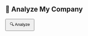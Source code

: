 <h2>🏢 Analyze My Company</h2>
<button onclick="analyzeCompany()" style="padding:6px 12px;">🔍 Analyze</button>
<div id="company-result" style="margin-top:15px; font-family: sans-serif;"></div>

<script>
function analyzeCompany() {
  const key = localStorage.getItem("torn_api_key");
  const div = document.getElementById("company-result");
  if (!key) {
    div.innerHTML = "<p style='color:red;'>❌ No API key found. Please enter or save one first.</p>";
    return;
  }

  fetch(`https://api.torn.com/company/?key=${key}`)
    .then(res => res.json())
    .then(data => {
      if (data.error) {
        div.innerHTML = `<p style='color:red;'>❌ API Error: ${data.error.error}</p>`;
        return;
      }

      if (!data.company || !data.company.name) {
        div.innerHTML = `<p style='color:orange;'>❓ Key is valid, but no company data returned.<br>Make sure you're in a company and your API key has <strong>Company</strong> permission.</p>`;
        return;
      }

      const c = data.company;
      const revenuePer = Math.round(c.weekly_income / c.employees_hired || 1).toLocaleString();

      let html = `
        <p style="color:green; font-weight:bold;">✅ Loaded: ${c.name}</p>
        <ul>
          <li>🏢 ID: ${c.ID}</li>
          <li>🏷️ Type: ${c.company_type}</li>
          <li>⭐ Rating: ${c.rating} stars</li>
          <li>👥 Staffed: ${c.employees_hired} / ${c.employees_capacity}</li>
          <li>📈 Weekly Income: \$${c.weekly_income.toLocaleString()} (${revenuePer} per employee)</li>
          <li>📅 Days Old: ${c.days_old}</li>
        </ul>
      `;

      html += `<h3>👤 Employees (${Object.keys(c.employees).length})</h3>`;
      html += `<table border="1" cellpadding="6" style="border-collapse: collapse;">
        <tr><th>Name</th><th>Role</th><th>Days</th><th>Status</th></tr>`;

      for (const id in c.employees) {
        const e = c.employees[id];
        const status = e.status.state === "Hospital" || e.status.state === "Traveling"
          ? `<span style="color:orange;">${e.status.description}</span>`
          : `<span style="color:green;">${e.status.description}</span>`;

        html += `<tr>
          <td>${e.name}</td>
          <td>${e.position}</td>
          <td>${e.days_in_company}</td>
          <td>${status}</td>
        </tr>`;
      }

      html += `</table><br>`;

      // Quick suggestion logic based on roles
      const roles = Object.values(c.employees).map(e => e.position);
      const totalDrivers = roles.filter(r => r.toLowerCase().includes("driver")).length;
      const totalManagers = roles.filter(r => r.toLowerCase().includes("manager")).length;

      html += `<h4>🧠 Suggestions</h4><ul>`;
      if (totalDrivers < 3) html += `<li>🚛 Consider hiring more Drivers to optimize transport speed.</li>`;
      if (totalManagers < 2) html += `<li>📊 Add a second manager to keep efficiency high.</li>`;
      if (c.employees_hired === c.employees_capacity) html += `<li>👥 Your staff capacity is maxed—consider upgrading for growth.</li>`;
      html += `</ul>`;

      div.innerHTML = html;
    })
    .catch(err => {
      div.innerHTML = `<p style="color:red;">❌ Fetch error: ${err.message}</p>`;
    });
}
</script>
